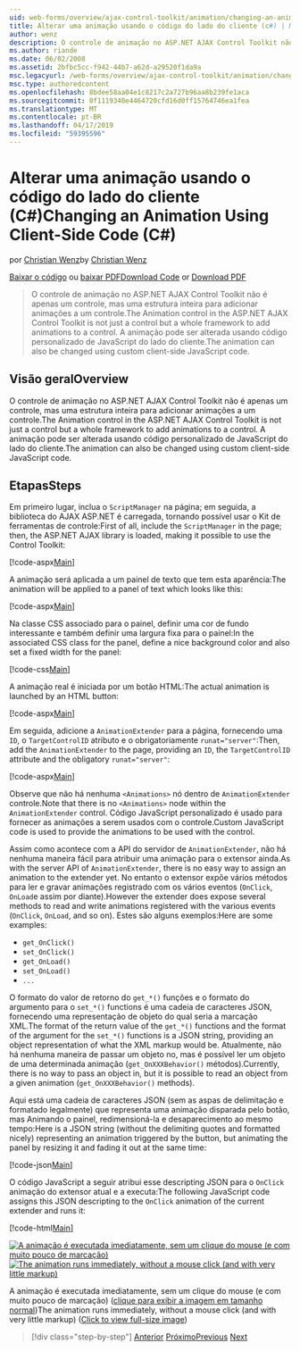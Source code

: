 ```yaml
---
uid: web-forms/overview/ajax-control-toolkit/animation/changing-an-animation-using-client-side-code-cs
title: Alterar uma animação usando o código do lado do cliente (c#) | Microsoft Docs
author: wenz
description: O controle de animação no ASP.NET AJAX Control Toolkit não é apenas um controle, mas uma estrutura inteira para adicionar animações a um controle. A animação também pode...
ms.author: riande
ms.date: 06/02/2008
ms.assetid: 2bfbc5cc-f942-44b7-a62d-a29520f1da9a
msc.legacyurl: /web-forms/overview/ajax-control-toolkit/animation/changing-an-animation-using-client-side-code-cs
msc.type: authoredcontent
ms.openlocfilehash: 8bdee58aa04e1c8217c2a727b96aa8b239fe1aca
ms.sourcegitcommit: 0f1119340e4464720cfd16d0ff15764746ea1fea
ms.translationtype: MT
ms.contentlocale: pt-BR
ms.lasthandoff: 04/17/2019
ms.locfileid: "59395596"
---
```

# <a name="changing-an-animation-using-client-side-code-c"></a><span data-ttu-id="a9582-104">Alterar uma animação usando o código do lado do cliente (C#)</span><span class="sxs-lookup"><span data-stu-id="a9582-104">Changing an Animation Using Client-Side Code (C#)</span></span>

<span data-ttu-id="a9582-105">por [Christian Wenz](https://github.com/wenz)</span><span class="sxs-lookup"><span data-stu-id="a9582-105">by [Christian Wenz](https://github.com/wenz)</span></span>

<span data-ttu-id="a9582-106">[Baixar o código](http://download.microsoft.com/download/f/9/a/f9a26acd-8df4-4484-8a18-199e4598f411/Animation11.cs.zip) ou [baixar PDF](http://download.microsoft.com/download/6/7/1/6718d452-ff89-4d3f-a90e-c74ec2d636a3/animation11CS.pdf)</span><span class="sxs-lookup"><span data-stu-id="a9582-106">[Download Code](http://download.microsoft.com/download/f/9/a/f9a26acd-8df4-4484-8a18-199e4598f411/Animation11.cs.zip) or [Download PDF](http://download.microsoft.com/download/6/7/1/6718d452-ff89-4d3f-a90e-c74ec2d636a3/animation11CS.pdf)</span></span>

> <span data-ttu-id="a9582-107">O controle de animação no ASP.NET AJAX Control Toolkit não é apenas um controle, mas uma estrutura inteira para adicionar animações a um controle.</span><span class="sxs-lookup"><span data-stu-id="a9582-107">The Animation control in the ASP.NET AJAX Control Toolkit is not just a control but a whole framework to add animations to a control.</span></span> <span data-ttu-id="a9582-108">A animação pode ser alterada usando código personalizado de JavaScript do lado do cliente.</span><span class="sxs-lookup"><span data-stu-id="a9582-108">The animation can also be changed using custom client-side JavaScript code.</span></span>


## <a name="overview"></a><span data-ttu-id="a9582-109">Visão geral</span><span class="sxs-lookup"><span data-stu-id="a9582-109">Overview</span></span>

<span data-ttu-id="a9582-110">O controle de animação no ASP.NET AJAX Control Toolkit não é apenas um controle, mas uma estrutura inteira para adicionar animações a um controle.</span><span class="sxs-lookup"><span data-stu-id="a9582-110">The Animation control in the ASP.NET AJAX Control Toolkit is not just a control but a whole framework to add animations to a control.</span></span> <span data-ttu-id="a9582-111">A animação pode ser alterada usando código personalizado de JavaScript do lado do cliente.</span><span class="sxs-lookup"><span data-stu-id="a9582-111">The animation can also be changed using custom client-side JavaScript code.</span></span>

## <a name="steps"></a><span data-ttu-id="a9582-112">Etapas</span><span class="sxs-lookup"><span data-stu-id="a9582-112">Steps</span></span>

<span data-ttu-id="a9582-113">Em primeiro lugar, inclua o `ScriptManager` na página; em seguida, a biblioteca do AJAX ASP.NET é carregada, tornando possível usar o Kit de ferramentas de controle:</span><span class="sxs-lookup"><span data-stu-id="a9582-113">First of all, include the `ScriptManager` in the page; then, the ASP.NET AJAX library is loaded, making it possible to use the Control Toolkit:</span></span>

[!code-aspx[Main](changing-an-animation-using-client-side-code-cs/samples/sample1.aspx)]

<span data-ttu-id="a9582-114">A animação será aplicada a um painel de texto que tem esta aparência:</span><span class="sxs-lookup"><span data-stu-id="a9582-114">The animation will be applied to a panel of text which looks like this:</span></span>

[!code-aspx[Main](changing-an-animation-using-client-side-code-cs/samples/sample2.aspx)]

<span data-ttu-id="a9582-115">Na classe CSS associado para o painel, definir uma cor de fundo interessante e também definir uma largura fixa para o painel:</span><span class="sxs-lookup"><span data-stu-id="a9582-115">In the associated CSS class for the panel, define a nice background color and also set a fixed width for the panel:</span></span>

[!code-css[Main](changing-an-animation-using-client-side-code-cs/samples/sample3.css)]

<span data-ttu-id="a9582-116">A animação real é iniciada por um botão HTML:</span><span class="sxs-lookup"><span data-stu-id="a9582-116">The actual animation is launched by an HTML button:</span></span>

[!code-aspx[Main](changing-an-animation-using-client-side-code-cs/samples/sample4.aspx)]

<span data-ttu-id="a9582-117">Em seguida, adicione a `AnimationExtender` para a página, fornecendo uma `ID`, o `TargetControlID` atributo e o obrigatoriamente `runat="server"`:</span><span class="sxs-lookup"><span data-stu-id="a9582-117">Then, add the `AnimationExtender` to the page, providing an `ID`, the `TargetControlID` attribute and the obligatory `runat="server"`:</span></span>

[!code-aspx[Main](changing-an-animation-using-client-side-code-cs/samples/sample5.aspx)]

<span data-ttu-id="a9582-118">Observe que não há nenhuma `<Animations>` nó dentro de `AnimationExtender` controle.</span><span class="sxs-lookup"><span data-stu-id="a9582-118">Note that there is no `<Animations>` node within the `AnimationExtender` control.</span></span> <span data-ttu-id="a9582-119">Código JavaScript personalizado é usado para fornecer as animações a serem usados com o controle.</span><span class="sxs-lookup"><span data-stu-id="a9582-119">Custom JavaScript code is used to provide the animations to be used with the control.</span></span>

<span data-ttu-id="a9582-120">Assim como acontece com a API do servidor de `AnimationExtender`, não há nenhuma maneira fácil para atribuir uma animação para o extensor ainda.</span><span class="sxs-lookup"><span data-stu-id="a9582-120">As with the server API of `AnimationExtender`, there is no easy way to assign an animation to the extender yet.</span></span> <span data-ttu-id="a9582-121">No entanto o extensor expõe vários métodos para ler e gravar animações registrado com os vários eventos (`OnClick`, `OnLoad`e assim por diante).</span><span class="sxs-lookup"><span data-stu-id="a9582-121">However the extender does expose several methods to read and write animations registered with the various events (`OnClick`, `OnLoad`, and so on).</span></span> <span data-ttu-id="a9582-122">Estes são alguns exemplos:</span><span class="sxs-lookup"><span data-stu-id="a9582-122">Here are some examples:</span></span>

- `get_OnClick()`
- `set_OnClick()`
- `get_OnLoad()`
- `set_OnLoad()`
- `...`

<span data-ttu-id="a9582-123">O formato do valor de retorno do `get_*()` funções e o formato do argumento para o `set_*()` functions é uma cadeia de caracteres JSON, fornecendo uma representação de objeto do qual seria a marcação XML.</span><span class="sxs-lookup"><span data-stu-id="a9582-123">The format of the return value of the `get_*()` functions and the format of the argument for the `set_*()` functions is a JSON string, providing an object representation of what the XML markup would be.</span></span> <span data-ttu-id="a9582-124">Atualmente, não há nenhuma maneira de passar um objeto no, mas é possível ler um objeto de uma determinada animação (`get_OnXXXBehavior()` métodos).</span><span class="sxs-lookup"><span data-stu-id="a9582-124">Currently, there is no way to pass an object in, but it is possible to read an object from a given animation (`get_OnXXXBehavior()` methods).</span></span>

<span data-ttu-id="a9582-125">Aqui está uma cadeia de caracteres JSON (sem as aspas de delimitação e formatado legalmente) que representa uma animação disparada pelo botão, mas Animando o painel, redimensioná-la e desaparecimento ao mesmo tempo:</span><span class="sxs-lookup"><span data-stu-id="a9582-125">Here is a JSON string (without the delimiting quotes and formatted nicely) representing an animation triggered by the button, but animating the panel by resizing it and fading it out at the same time:</span></span>

[!code-json[Main](changing-an-animation-using-client-side-code-cs/samples/sample6.json)]

<span data-ttu-id="a9582-126">O código JavaScript a seguir atribui esse descripting JSON para o `OnClick` animação do extensor atual e a executa:</span><span class="sxs-lookup"><span data-stu-id="a9582-126">The following JavaScript code assigns this JSON descripting to the `OnClick` animation of the current extender and runs it:</span></span>

[!code-html[Main](changing-an-animation-using-client-side-code-cs/samples/sample7.html)]


<span data-ttu-id="a9582-127">[![A animação é executada imediatamente, sem um clique do mouse (e com muito pouco de marcação)](changing-an-animation-using-client-side-code-cs/_static/image2.png)](changing-an-animation-using-client-side-code-cs/_static/image1.png)</span><span class="sxs-lookup"><span data-stu-id="a9582-127">[![The animation runs immediately, without a mouse click (and with very little markup)](changing-an-animation-using-client-side-code-cs/_static/image2.png)](changing-an-animation-using-client-side-code-cs/_static/image1.png)</span></span>

<span data-ttu-id="a9582-128">A animação é executada imediatamente, sem um clique do mouse (e com muito pouco de marcação) ([clique para exibir a imagem em tamanho normal](changing-an-animation-using-client-side-code-cs/_static/image3.png))</span><span class="sxs-lookup"><span data-stu-id="a9582-128">The animation runs immediately, without a mouse click (and with very little markup) ([Click to view full-size image](changing-an-animation-using-client-side-code-cs/_static/image3.png))</span></span>

> [!div class="step-by-step"]
> <span data-ttu-id="a9582-129">[Anterior](executing-animations-using-client-side-code-cs.md)
> [Próximo](animating-an-updatepanel-control-cs.md)</span><span class="sxs-lookup"><span data-stu-id="a9582-129">[Previous](executing-animations-using-client-side-code-cs.md)
[Next](animating-an-updatepanel-control-cs.md)</span></span>
